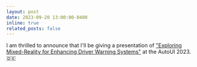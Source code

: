 ```yaml
---
layout: post
date: 2023-09-20 13:00:00-0400
inline: true
related_posts: false
---
```


I am thrilled to announce that I'll be giving a presentation of <a href='https://doi.org/10.1145/3581961.3609868'>"Exploring Mixed-Reality for Enhancing Driver Warning Systems"</a> at the AutoUI 2023. :de:
